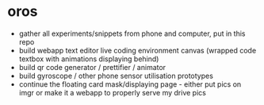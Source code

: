 # oros
- gather all experiments/snippets from phone and computer, put in this repo
- build webapp text editor live coding environment canvas (wrapped code textbox with animations displaying behind)
- build qr code generator / prettifier / animator
- build gyroscope / other phone sensor utilisation prototypes
- continue the floating card mask/displaying page - either put pics on imgr or make it a webapp to properly serve my drive pics
